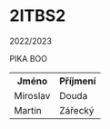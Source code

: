 # 2ITBS2
2022/2023

<html>
	<body>
		<table>
			<th>Jméno</th>
			<th>Příjmení</th>
			<tr>
				<td>Miroslav</td>
				<td>Douda</td>
				PIKA BOO
			</tr>
			<tr>
				<td>Martin</td>
				<td>Zářecký</td>
			</tr>
		</table>
	</body>
</html>
